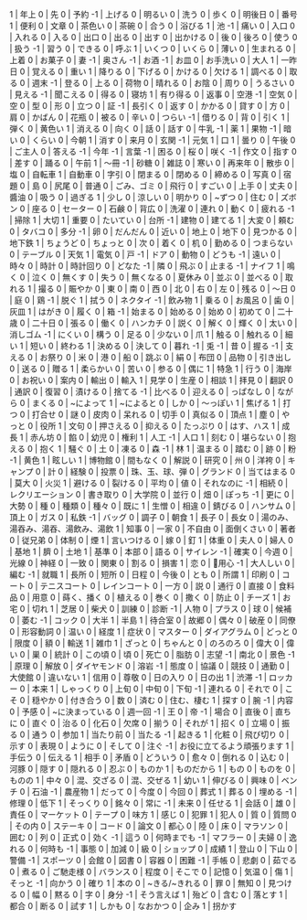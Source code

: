 1 | 年上
0 | 先
0 | 予約
-1 | 上げる
0 | 明るい
0 | 洗う
0 | 歩く
0 | 明後日
0 | 番号
1 | 便利
0 | 文章
0 | 茶色い
0 | 茶碗
0 | 合う
0 | 浴びる
1 | 池
-1 | 痛い
0 | 入口
0 | 入れる
0 | 入る
0 | 出口
0 | 出る
0 | 出す
0 | 出かける
0 | 後
0 | 後ろ
0 | 使う
0 | 扱う
-1 | 習う
0 | できる
0 | 呼ぶ
1 | いくつ
0 | いくら
0 | 薄い
0 | 生まれる
0 | 上着
0 | お菓子
0 | 妻
-1 | 奥さん
-1 | お酒
-1 | お皿
0 | お手洗い
0 | 大人
1 | 一昨日
0 | 覚える
0 | 重い
1 | 降りる
0 | 下げる
0 | かける
0 | 欠ける
1 | 調べる
0 | 取る
0 | 週末
-1 | 登る
0 | 上る
0 | 荷物
0 | 晴れる
0 | お陰
0 | 周り
0 | うるさい
0 | 見える
-1 | 聞こえる
0 | 得る
0 | 寝坊
1 | 有り得る
0 | 返事
0 | 空港
-1 | 空気
0 | 空
0 | 型
0 | 形
0 | 立つ
0 | 証
-1 | 長引く
0 | 返す
0 | かかる
0 | 貸す
0 | 方
0 | 肩
0 | かばん
0 | 花瓶
0 | 被る
0 | 辛い
0 | つらい
-1 | 借りる
0 | 背
0 | 引く
1 | 弾く
0 | 黄色い
1 | 消える
0 | 向く
0 | 話
0 | 話す
0 | 牛乳
-1 | 薬
1 | 果物
-1 | 暗い
0 | くらい
0 | 今朝
1 | 消す
0 | 来月
0 | 玄関
-1 | 元気
1 | 口
1 | 曇り
0 | 午後
0 | ご主人
0 | 答える
-1 | 今年
-1 | 言葉
-1 | 困る
0 | 桜
0 | 咲く
-1 | 作文
0 | 指す
0 | 差す
0 | 踊る
0 | 午前
1 | ～冊
-1 | 砂糖
0 | 雑誌
0 | 寒い
0 | 再来年
0 | 散歩
0 | 塩
0 | 自転車
1 | 自動車
0 | 字引
0 | 閉まる
0 | 閉める
0 | 締める
0 | 写真
0 | 宿題
0 | 島
0 | 尻尾
0 | 普通
0 | ごみ、ゴミ
0 | 飛行
0 | すごい
0 | 上手
0 | 丈夫
0 | 醬油
0 | 吸う
0 | 過ぎる
1 | 少し
0 | 涼しい
0 | 明かり
0 | ~ずつ
0 | 住む
0 | ズボン
0 | 座る
0 | セーター
0 | 石鹸
0 | 背広
0 | 洗濯
0 | 連れ
0 | 動く
0 | 疲れる
-1 | 掃除
1 | 大切
1 | 重要
0 | たいてい
0 | 台所
-1 | 建物
0 | 建てる
1 | 大変
0 | 頼む
0 | タバコ
0 | 多分
-1 | 卵
0 | だんだん
0 | 近い
0 | 地上
0 | 地下
0 | 見つかる
0 | 地下鉄
1 | ちょうど
0 | ちょっと
0 | 次
0 | 着く
0 | 机
0 | 勤める
0 | つまらない
0 | テーブル
0 | 天気
1 | 電気
0 | 戸
-1 | ドア
0 | 動物
0 | どうも
-1 | 遠い
0 | 時々
0 | 時計
0 | 時計回り
0 | どなた
-1 | 隣
0 | 飛ぶ
0 | 止まる
-1 | ナイフ
1 | 鳴く
0 | 泣く
0 | 無くす
0 | 失う
0 | 無くなる
0 | 夏休み
0 | 並ぶ
0 | 並べる
0 | 取れる
1 | 撮る
0 | 賑やか
0 | 東
0 | 南
0 | 西
0 | 北
0 | 右
0 | 左
0 | 残る
0 | ～日
0 | 庭
0 | 鶏
-1 | 脱ぐ
1 | 拭う
0 | ネクタイ
-1 | 飲み物
1 | 乗る
0 | お風呂
0 | 歯
0 | 灰皿
1 | はがき
0 | 履く
0 | 箱
-1 | 始まる
0 | 始める
0 | 始め
0 | 初めて
0 | 二十歳
0 | 二十日
0 | 張る
0 | 働く
0 | ハンカチ
0 | 説く
0 | 解く
0 | 輝く
0 | 太い
0 | 消しゴム
-1 | にくい
0 | 構う
0 | 足る
0 | 少ない
0 | 爪
1 | 触る
0 | 触れる
0 | 細い
1 | 短い
0 | 終わる
1 | 決める
0 | 決して
0 | 暮れ
-1 | 兎
-1 | 昔
0 | 握る
-1 | 支える
0 | お祭り
0 | 米
0 | 港
0 | 船
0 | 跳ぶ
0 | 絹
0 | 布団
0 | 品物
0 | 引き出し
0 | 送る
0 | 贈る
1 | 柔らかい
0 | 苦い
0 | 参る
0 | 偶に
1 | 特急
1 | 行う
0 | 海岸
0 | お祝い
0 | 案内
0 | 輸出
0 | 輸入
1 | 見学
0 | 生産
0 | 相談
1 | 拝見
0 | 翻訳
0 | 通訳
0 | 復習
0 | 漬ける
0 | 捨てる
-1 | 比べる
0 | 迎える
0 | っぱなし
0 | ながら
0 | まくる
0 | ~によって
1 | ~によると
0 | しか
0 | 〜っぽい
1 | 焦げる
1 | 打つ
0 | 打合せ
0 | 謎
0 | 皮肉
0 | 呆れる
0 | 切手
0 | 真似る
0 | 頂点
1 | 塵
0 | やっと
0 | 役所
1 | 文句
0 | 押さえる
0 | 抑える
0 | たっぷり
0 | はす、ハス
1 | 成長
1 | 赤ん坊
0 | 餡
0 | 幼児
0 | 権利
1 | 人工
-1 | 人口
1 | 刻む
0 | 堪らない
0 | 抱える
0 | 抱く
1 | 騒ぐ
0 | 土
0 | 凍る
0 | 森
-1 | 林
1 | 温まる
0 | 踏む
0 | 跡
0 | 粉
-1 | 黄色
1 | 眩しい
1 | 博物館
0 | 間もなく
0 | 解説
0 | 研究
0 | 州
0 | 洋袴
0 | キャンプ
0 | 計
0 | 経験
0 | 投票
0 | 珠、玉、球、弾
0 | グランド
0 | 当てはまる
0 | 莫大
0 | 火災
1 | 避ける
0 | 裂ける
0 | 平均
0 | 値
0 | それなのに
-1 | 相続
0 | レクリエーション
0 | 書き取り
0 | 大学院
0 | 並行
0 | 畑
0 | ぽっち
-1 | 更に
0 | 大勢
0 | 種
0 | 種類
0 | 種々
0 | 既に
1 | 生憎
0 | 相違
0 | 錆びる
0 | ハンサム
0 | 頂上
0 | ガス
0 | 私鉄
-1 | バッグ
0 | 調子
0 | 朝食
1 | 長子
0 | 長女
0 | 湯のみ、湯吞み、湯吞、湯飲み、湯飲
1 | 知事
0 | 一家
0 | 不自由
0 | 面倒くさい
0 | 著者
0 | 従兄弟
0 | 体制
0 | 煙
1 | 言いつける
0 | 嫁
0 | 釘
1 | 体重
0 | 夫人
0 | 婦人
0 | 基地
1 | 臍
0 | 土地
1 | 基準
0 | 本部
0 | 語る
0 | サイレン
-1 | 確実
0 | 今週
0 | 光線
0 | 神経
0 | 一致
0 | 関東
0 | 割る
0 | 損害
1 | 恋
0 | 用心
-1 | 大人しい
0 | 編む
-1 | 就職
1 | 長所
0 | 短所
0 | 日程
0 | 今後
0 | とも
0 | 所謂
1 | 印刷
0 | コート
0 | テニスコート
0 | レインコート
0 | 一方
0 | 説
0 | 通行
0 | 直接
0 | 食料品
0 | 用意
0 | 蒔く、播く
0 | 植える
0 | 巻く
0 | 撒く
0 | 防止
0 | チーズ
1 | お宅
0 | 切れ
1 | 芝居
0 | 柴犬
0 | 訓練
0 | 診断
-1 | 人物
0 | プラス
0 | 球
0 | 候補
0 | 萎む
-1 | コック
0 | 大半
1 | 半島
1 | 待合室
0 | 故郷
0 | 偶々
0 | 破産
0 | 同僚
0 | 形容動詞
0 | 温い
0 | 経度
1 | 症状
0 | マスター
0 | ダイアグラム
0 | どっと
0 | 限度
0 | 額
0 | 輸送
1 | 雑巾
1 | ざっと
0 | ちゃんと
0 | のろのろ
0 | 偉大
0 | 偉い
0 | 巣
0 | 統計
0 | この頃
0 | 頃
0 | 死亡
0 | 脂肪
0 | 志望
-1 | 南北
0 | 景色
-1 | 原理
0 | 解放
0 | ダイヤモンド
0 | 溶岩
-1 | 態度
0 | 協議
0 | 競技
0 | 通勤
0 | 大使館
0 | 違いない
1 | 信用
0 | 尊敬
0 | 日の入り
0 | 日の出
1 | 渋滞
-1 | ロッカー
0 | 本来
1 | しゃっくり
0 | 上旬
0 | 中旬
0 | 下旬
-1 | 連れる
0 | それで
0 | こそ
0 | 穏やか
0 | 付き合う
0 | 数
0 | 済む
0 | 住む、棲む
1 | 探す
0 | 腕
-1 | 内容
0 | 予感
0 | ~に決まっている
0 | 週一回
-1 | 王
0 | 帝
-1 | 場合
0 | 直後
0 | 直ちに
0 | 直ぐ
0 | 治る
0 | 化石
0 | 欠席
0 | 揃う
0 | それが
1 | 招く
0 | 立場
0 | 振る
0 | 通う
0 | 参加
1 | 当たり前
0 | 当たる
-1 | 起きる
1 | 化粧
0 | 飛び切り
0 | 示す
0 | 表現
0 | ように
0 | そして
0 | 注ぐ
-1 | お役に立てるよう頑張ります
1 | 手伝う
0 | 伝える
1 | 相手
0 | 矛盾
0 | どういう
0 | 愈々
0 | 倒れる
0 | 込む
0 | 河豚
0 | 隠す
0 | 隠れる
0 | 忍ぶ
0 | ものか
1 | ものだから
1 | もの
0 | ものを
0 | ものの
1 | 中々
0 | 混、交ざる
0 | 混、交ぜる
1 | 幼い
1 | 伸びる
0 | 興味
0 | ベンチ
0 | 石油
-1 | 農産物
1 | だって
0 | 今度
0 | 今回
0 | 葬式
1 | 葬る
0 | 埋める
-1 | 修理
0 | 低下
1 | そっくり
0 | 銘々
0 | 常に
-1 | 未来
0 | 任せる
1 | 会話
0 | 雄
0 | 責任
0 | マーケット
0 | テープ
0 | 味方
1 | 感じ
0 | 犯罪
1 | 犯人
0 | 質
0 | 質問
0 | その内
0 | ステーキ
0 | コード
0 | 論文
0 | 都心
0 | 陸
0 | 床
0 | マラソン
0 | 囲む
0 | 列
0 | 正式
0 | 効く
-1 | 這う
0 | 何時までも
-1 | マフラー
0 | 夫婦
0 | 逸れる
0 | 何時も
-1 | 事態
0 | 加減
0 | 級
0 | ショップ
0 | 成績
1 | 登山
0 | 下山
0 | 警備
-1 | スポーツ
0 | 会館
0 | 図書
0 | 容器
0 | 困難
-1 | 手帳
0 | 悲劇
0 | 茹でる
0 | 煮る
0 | ご馳走様
0 | バランス
0 | 程度
0 | そこで
0 | 記憶
0 | 気温
0 | 傷
1 | そっと
-1 | 向かう
0 | 確り
1 | 本の
0 | ~きる/~きれる
0 | 罪
0 | 無知
0 | 見つける
0 | 幅
0 | 黙る
0 | 字
0 | 身分
-1 | そう言えば
1 | 殆ど
0 | 含む
0 | 落とす
1 | 都合
0 | 断る
0 | 試す
1 | しかも
0 | なおかつ
0 | 企み
1 | 拐かす
